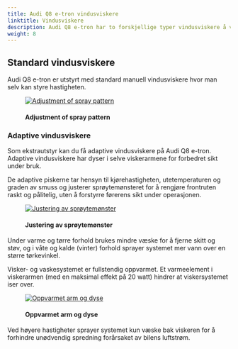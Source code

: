 ```yaml
---
title: Audi Q8 e-tron vindusviskere
linktitle: Vindusviskere
description: Audi Q8 e-tron har to forskjellige typer vindusviskere å velge mellom.
weight: 8
---
```

<!-- markdownlint-disable MD033 -->
## Standard vindusviskere

Audi Q8 e-tron er utstyrt med standard manuell vindusviskere hvor man selv kan styre hastigheten.

<figure>
    <a href="https://media.electrichasgoneaudi.net/multimedia/models/e-tron/technology/wipers/wipers_1.jpg">
        <img src="https://media.electrichasgoneaudi.net/multimedia/models/e-tron/technology/wipers/wipers_1s.jpg"
        class="img-fluid" alt="Adjustment of spray pattern" title="Adjustment of spray pattern">
    </a>
    <figcaption><h4>Adjustment of spray pattern</h4></figcaption>
</figure>

### Adaptive vindusviskere

Som ekstrautstyr kan du få adaptive vindusviskere på Audi Q8 e-tron. Adaptive vindusviskere har dyser i selve viskerarmene for forbedret sikt under bruk.

De adaptive piskerne tar hensyn til kjørehastigheten, utetemperaturen og graden av smuss og justerer sprøytemønsteret for å rengjøre frontruten raskt og pålitelig, uten å forstyrre førerens sikt under operasjonen.

<figure>
    <a href="https://media.electrichasgoneaudi.net/multimedia/models/e-tron/technology/wipers/adaptive1.jpg">
        <img src="https://media.electrichasgoneaudi.net/multimedia/models/e-tron/technology/wipers/adaptive1.jpg"
        class="img-fluid" alt="Justering av sprøytemønster" title="Justering av sprøytemønster">
    </a>
    <figcaption><h4>Justering av sprøytemønster</h4></figcaption>
</figure>

Under varme og tørre forhold brukes mindre væske for å fjerne skitt og støv, og i våte og kalde (vinter) forhold sprayer systemet mer vann over en større tørkevinkel.

Visker- og vaskesystemet er fullstendig oppvarmet. Et varmeelement i viskerarmen (med en maksimal effekt på 20 watt) hindrer at viskersystemet iser over.

<figure>
    <a href="https://media.electrichasgoneaudi.net/multimedia/models/e-tron/technology/wipers/adaptive1.jpg">
        <img src="https://media.electrichasgoneaudi.net/multimedia/models/e-tron/technology/wipers/adaptive1.jpg"
        class="img-fluid" alt="Oppvarmet arm og dyse" title="Oppvarmet arm og dyse">
    </a>
    <figcaption><h4>Oppvarmet arm og dyse</h4></figcaption>
</figure>

Ved høyere hastigheter sprayer systemet kun væske bak viskeren for å forhindre unødvendig spredning forårsaket av bilens luftstrøm.
